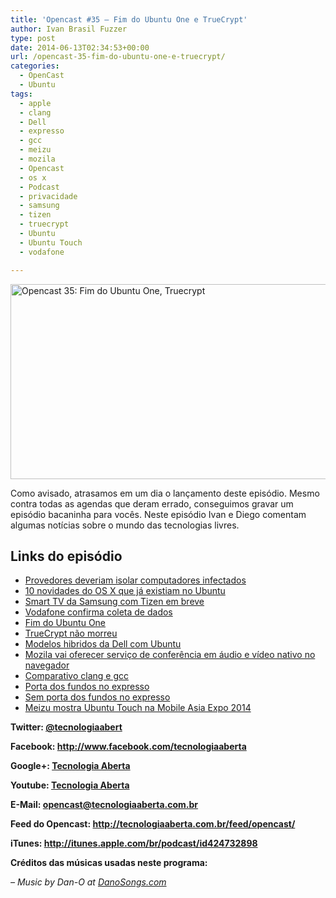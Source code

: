 ```yaml
---
title: 'Opencast #35 – Fim do Ubuntu One e TrueCrypt'
author: Ivan Brasil Fuzzer
type: post
date: 2014-06-13T02:34:53+00:00
url: /opencast-35-fim-do-ubuntu-one-e-truecrypt/
categories:
  - OpenCast
  - Ubuntu
tags:
  - apple
  - clang
  - Dell
  - expresso
  - gcc
  - meizu
  - mozila
  - Opencast
  - os x
  - Podcast
  - privacidade
  - samsung
  - tizen
  - truecrypt
  - Ubuntu
  - Ubuntu Touch
  - vodafone

---
```

<img class="aligncenter wp-image-6737 size-full" src="http://www.ubuntero.com.br/wp-content/uploads/2014/06/opencast-35-fim-do-ubuntu-one-truecrypt.png" alt="Opencast 35: Fim do Ubuntu One, Truecrypt" width="585" height="312" />

Como avisado, atrasamos em um dia o lançamento deste episódio. Mesmo contra todas as agendas que deram errado, conseguimos gravar um episódio bacaninha para vocês. Neste episódio Ivan e Diego comentam algumas notícias sobre o mundo das tecnologias livres.

## Links do episódio

  * <a href="http://idgnow.com.br/internet/2014/06/05/provedores-de-internet-deveriam-isolar-pcs-infectados-dizem-pesquisadores/" target="_blank" rel="nofollow">Provedores deveriam isolar computadores infectados</a>
  * <a href="http://www.omgubuntu.co.uk/2014/06/os-x-10-10-feature-ubuntu-already" target="_blank" rel="nofollow">10 novidades do OS X que já existiam no Ubuntu</a>
  * <a href="http://meiobit.com/288870/samsung-smart-tvs-tizen-em-breve/" target="_blank" rel="nofollow">Smart TV da Samsung com Tizen em breve</a>
  * <a href="http://meiobit.com/289193/vodafone-confirma-vigilancia-coleta-dados-agencias-governo/" target="_blank" rel="nofollow">Vodafone confirma coleta de dados</a>
  * <a href="http://www.ubuntero.com.br/2014/04/canonical-ira-parar-o-servico-de-arquivos-e-musicas-do-ubuntu-one/" target="_blank" rel="nofollow">Fim do Ubuntu One</a>
  * <a href="http://br-linux.org/2014/01/truecryptnext-o-truecrypt-nao-morreu.html" target="_blank" rel="nofollow">TrueCrypt não morreu</a>
  * <a href="http://br-linux.org/2014/01/hibridos-novos-notebookstablets-da-dell-virao-com-ubuntu-1404-mundialmente-diz-a-empresa.html" target="_blank" rel="nofollow">Modelos hibridos da Dell com Ubuntu</a>
  * <a href="http://br-linux.org/2014/01/mozilla-vai-oferecer-servico-de-chat-de-audio-e-video-diretamente-no-navegador.html" target="_blank" rel="nofollow">Mozila vai oferecer serviço de conferência em áudio e vídeo nativo no navegador</a>
  * [Comparativo clang e gcc][1]
  * <a href="http://br-linux.org/2014/01/e-mail-seguro-do-governo-tera-porta-dos-fundos-admite-serpro.html" target="_blank" rel="nofollow">Porta dos fundos no expresso</a>
  * <a href="http://br-linux.org/2014/01/resposta-do-serpro-ao-artigo-e-mail-seguro-do-governo-tera-porta-dos-fundos-admite-serpro.html" target="_blank" rel="nofollow">Sem porta dos fundos no expresso</a>
  * <a href="http://meizufans.eu/meizu-to-showcase-their-mx3-ubuntu-phone-at-mobile-asia-expo-2014/" target="_blank" rel="nofollow">Meizu mostra Ubuntu Touch na Mobile Asia Expo 2014</a>

**Twitter: <a href="http://twitter.com/tecnologiaabert" target="_blank" rel="nofollow">@tecnologiaabert</a>**

**Facebook: <a href="https://www.facebook.com/tecnologiaaberta" target="_blank" rel="nofollow">http://www.facebook.com/tecnologiaaberta</a>**

**Google+: <a href="https://plus.google.com/u/0/b/114491525240353631044/114491525240353631044/about" target="_blank" rel="nofollow">Tecnologia Aberta</a>**

**Youtube: <a href="http://youtube.com/tecnologiaaberta" target="_blank" rel="nofollow">Tecnologia Aberta</a>**

**E-Mail: <opencast@tecnologiaaberta.com.br>**

**Feed do Opencast: <a href="http://tecnologiaaberta.com.br/feed/opencast/" target="_blank" rel="nofollow">http://tecnologiaaberta.com.br/feed/opencast/</a>**

**iTunes: <a href="http://itunes.apple.com/br/podcast/id424732898" target="_blank" rel="nofollow">http://itunes.apple.com/br/podcast/id424732898</a>**

**Créditos das músicas usadas neste programa:**
  
_&#8211; Music by Dan-O at <a href="http://DanoSongs.com" target="_blank" rel="nofollow">DanoSongs.com</a>_

 [1]: http://br-linux.org/2014/01/similares-phoronix-compara-o-desempenho-do-kernel-linux-compilado-com-o-gcc-e-com-o-clang.html